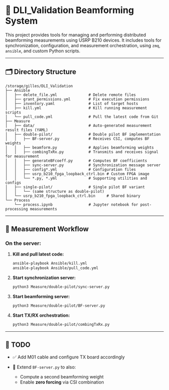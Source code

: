 # 📡 DLI\_Validation Beamforming System

This project provides tools for managing and performing distributed beamforming measurements using USRP B210 devices. It includes tools for synchronization, configuration, and measurement orchestration, using `zmq`, `ansible`, and custom Python scripts.

---

## 🗂️ Directory Structure

```
/storage/gilles/DLI_Validation
├── Ansible
│   ├── delete_file.yml              # Delete remote files
│   ├── grant_permissions.yml        # Fix execution permissions
│   ├── inventory.yaml               # List of target hosts
│   ├── kill.yml                     # Kill running measurement scripts
│   └── pull_code.yml                # Pull the latest code from Git
├── Measure
│   ├── data/                        # Auto-generated measurement result files (YAML)
│   ├── double-pilot/                # Double pilot BF implementation
│   │   ├── BF-server.py             # Receives CSI, computes BF weights
│   │   ├── beamform.py              # Applies beamforming weights
│   │   ├── combingTxRx.py           # Transmits and receives signal for measurement
│   │   ├── generateBFcoeff.py       # Computes BF coefficients
│   │   ├── sync-server.py           # Synchronization message server
│   │   ├── config*.yml              # Configuration files
│   │   ├── usrp_b210_fpga_loopback_ctrl.bin # Custom FPGA image
│   │   └── *.py, *.yml              # Supporting utilities and configs
│   ├── single-pilot/                # Single pilot BF variant
│   │   └── (same structure as double-pilot)
│   └── usrp_b210_fpga_loopback_ctrl.bin     # Shared binary
└── Process
    └── process.ipynb                # Jupyter notebook for post-processing measurements
```

---

## 🚀 Measurement Workflow

### On the server:

1. **Kill and pull latest code:**

   ```bash
   ansible-playbook Ansible/kill.yml
   ansible-playbook Ansible/pull_code.yml
   ```

2. **Start synchronization server:**

   ```bash
   python3 Measure/double-pilot/sync-server.py
   ```

3. **Start beamforming server:**

   ```bash
   python3 Measure/double-pilot/BF-server.py
   ```

4. **Start TX/RX orchestration:**

   ```bash
   python3 Measure/double-pilot/combingTxRx.py
   ```

---

## 🧪 TODO

* ✅ Add M01 cable and configure TX board accordingly
* 🔧 Extend `BF-server.py` to also:

  * Compute a second beamforming weight
  * Enable **zero forcing** via CSI combination

